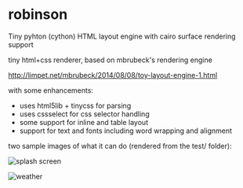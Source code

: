 # robinson
Tiny pyhton (cython) HTML layout engine with cairo surface rendering support


tiny html+css renderer, based on mbrubeck's rendering engine 

http://limpet.net/mbrubeck/2014/08/08/toy-layout-engine-1.html

with some enhancements:

- uses html5lib + tinycss for parsing
- uses cssselect for css selector handling
- some support for inline and table layout
- support for text and fonts including word wrapping and alignment

two sample images of what it can do (rendered from the test/ folder):

![splash screen](https://raw.githubusercontent.com/gooofy/robinson/master/splash.png)

![weather](https://raw.githubusercontent.com/gooofy/robinson/master/weather.png)

